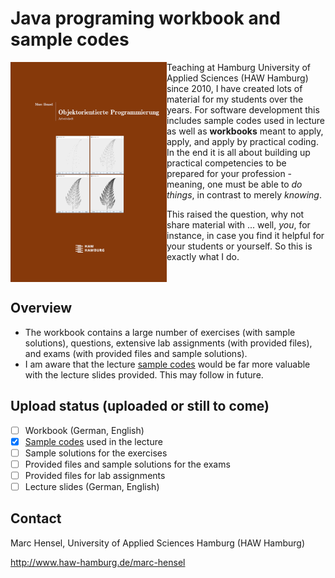 # Java programing workbook and sample codes
<img src="./assets/images/Cover.png" width="250" align=left>

Teaching at Hamburg University of Applied Sciences (HAW Hamburg) since 2010, I have created lots of material for my students over the years. For software development this includes sample codes used in lecture as well as __workbooks__ meant to apply, apply, and apply by practical coding. In the end it is all about building up practical competencies to be prepared for your profession - meaning, one must be able to _do things_, in contrast to merely _knowing_.<p>

This raised the question, why not share material with ... well, _you_, for instance, in case you find it helpful for your students or yourself. So this is exactly what I do.
<br clear=all>

## Overview
- The workbook contains a large number of exercises (with sample solutions), questions, extensive lab assignments (with provided files), and exams (with provided files and sample solutions).
- I am aware that the lecture [sample codes](src/lecture) would be far more valuable with the lecture slides provided. This may follow in future.

## Upload status (uploaded or still to come)
- [ ] Workbook (German, English)
- [X] [Sample codes](src/lecture) used in the lecture
- [ ] Sample solutions for the exercises
- [ ] Provided files and sample solutions for the exams
- [ ] Provided files for lab assignments
- [ ] Lecture slides (German, English)

## Contact
Marc Hensel, University of Applied Sciences Hamburg (HAW Hamburg)

http://www.haw-hamburg.de/marc-hensel
